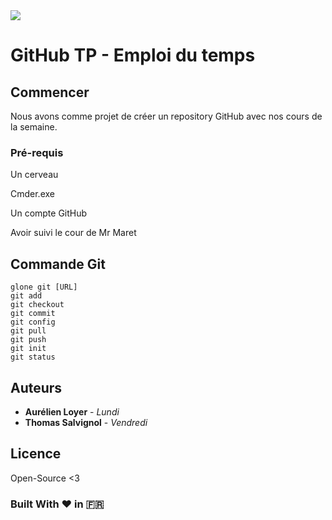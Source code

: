 <img src="https://doc.wiprog.fr/documents/logo_git.png" />

# GitHub TP - Emploi du temps

## Commencer

Nous avons comme projet de créer un repository GitHub avec nos cours de la semaine.

### Pré-requis

Un cerveau

Cmder.exe

Un compte GitHub

Avoir suivi le cour de Mr Maret

## Commande Git

```
glone git [URL]
git add
git checkout
git commit
git config
git pull
git push
git init
git status
```

## Auteurs

* **Aurélien Loyer** - *Lundi*
* **Thomas Salvignol** - *Vendredi*

## Licence

Open-Source <3

### Built With ❤️ in 🇫🇷
